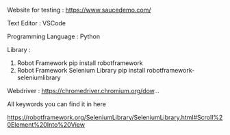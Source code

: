 Website for testing : https://www.saucedemo.com/

Text Editor : VSCode

Programming Language : Python

Library :
  1. Robot Framework pip install robotframework
  2. Robot Framework Selenium Library pip install robotframework-seleniumlibrary

Webdriver : https://chromedriver.chromium.org/dow...

All keywords you can find it in here

https://robotframework.org/SeleniumLibrary/SeleniumLibrary.html#Scroll%20Element%20Into%20View
